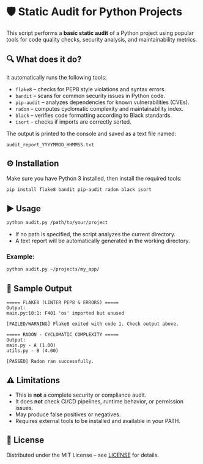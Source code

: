 # 🛡️ Static Audit for Python Projects

This script performs a **basic static audit** of a Python project using popular tools for code quality checks, security analysis, and maintainability metrics.

## 🔍 What does it do?

It automatically runs the following tools:

- `flake8` – checks for PEP8 style violations and syntax errors.
- `bandit` – scans for common security issues in Python code.
- `pip-audit` – analyzes dependencies for known vulnerabilities (CVEs).
- `radon` – computes cyclomatic complexity and maintainability index.
- `black` – verifies code formatting according to Black standards.
- `isort` – checks if imports are correctly sorted.

The output is printed to the console and saved as a text file named:
```
audit_report_YYYYMMDD_HHMMSS.txt
```

## ⚙️ Installation

Make sure you have Python 3 installed, then install the required tools:

```bash
pip install flake8 bandit pip-audit radon black isort
```

## ▶️ Usage

```bash
python audit.py /path/to/your/project
```

- If no path is specified, the script analyzes the current directory.
- A text report will be automatically generated in the working directory.

### Example:

```bash
python audit.py ~/projects/my_app/
```

## 🧾 Sample Output

```
===== FLAKE8 (LINTER PEP8 & ERRORS) =====
Output:
main.py:10:1: F401 'os' imported but unused

[FAILED/WARNING] Flake8 exited with code 1. Check output above.

===== RADON - CYCLOMATIC COMPLEXITY =====
Output:
main.py - A (1.00)
utils.py - B (4.00)

[PASSED] Radon ran successfully.
```

## ⚠️ Limitations

- This is **not** a complete security or compliance audit.
- It does **not** check CI/CD pipelines, runtime behavior, or permission issues.
- May produce false positives or negatives.
- Requires external tools to be installed and available in your PATH.

## 📄 License

Distributed under the MIT License – see [LICENSE](LICENSE) for details.
